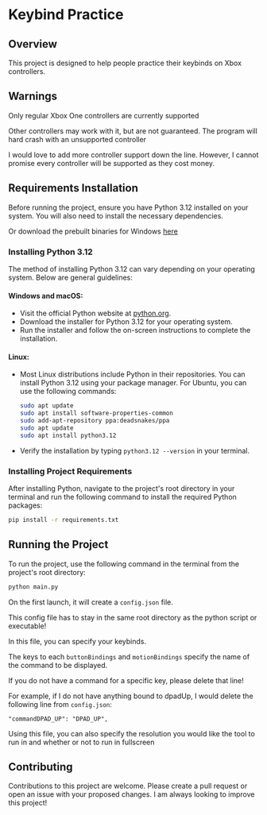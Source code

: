
# Keybind Practice

## Overview
This project is designed to help people practice their keybinds on Xbox controllers.

## Warnings

Only regular Xbox One controllers are currently supported

Other controllers may work with it, but are not guaranteed. The program will hard crash with an unsupported controller

I would love to add more controller support down the line. However, I cannot promise every controller will be supported as they cost money.

## Requirements Installation

Before running the project, ensure you have Python 3.12 installed on your system. You will also need to install the necessary dependencies.

Or download the prebuilt binaries for Windows [here](https://github.com/24rspires/Key-Bind-Practice/releases/tag/release)

### Installing Python 3.12

The method of installing Python 3.12 can vary depending on your operating system. Below are general guidelines:

#### Windows and macOS:
- Visit the official Python website at [python.org](https://www.python.org/downloads/).
- Download the installer for Python 3.12 for your operating system.
- Run the installer and follow the on-screen instructions to complete the installation.

#### Linux:
- Most Linux distributions include Python in their repositories. You can install Python 3.12 using your package manager. For Ubuntu, you can use the following commands:
    ```bash
    sudo apt update
    sudo apt install software-properties-common
    sudo add-apt-repository ppa:deadsnakes/ppa
    sudo apt update
    sudo apt install python3.12
    ```
- Verify the installation by typing `python3.12 --version` in your terminal.

### Installing Project Requirements

After installing Python, navigate to the project's root directory in your terminal and run the following command to install the required Python packages:

```bash
pip install -r requirements.txt
```

## Running the Project

To run the project, use the following command in the terminal from the project's root directory:

```bash
python main.py
```

On the first launch, it will create a `config.json` file.

This config file has to stay in the same root directory as the python script or executable!

In this file, you can specify your keybinds. 

The keys to each `buttonBindings` and `motionBindings` specify the name of the command to be displayed. 

If you do not have a command for a specific key, please delete that line!

For example, if I do not have anything bound to dpadUp, I would delete the following line from `config.json`:

`"commandDPAD_UP": "DPAD_UP",`

Using this file, you can also specify the resolution you would like the tool to run in and whether or not to run in fullscreen

## Contributing

Contributions to this project are welcome. Please create a pull request or open an issue with your proposed changes. I am always looking to improve this project!
